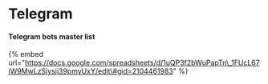 # Telegram

#### Telegram bots master list

{% embed url="https://docs.google.com/spreadsheets/d/1uQP3f2bWuPapTn\_1FUcL67jW9MwLzSjysji39pmyUxY/edit\#gid=2104461983" %}

